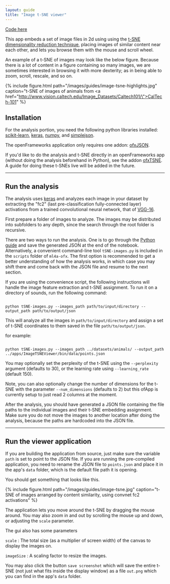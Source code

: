 ```yaml
---
layout: guide
title: "Image t-SNE viewer"
---
```


[Code here](https://github.com/ml4a/ml4a-ofx/tree/master/apps/ImageTSNEViewer)

This app embeds a set of image files in 2d using using the [t-SNE dimensionality reduction technique](https://lvdmaaten.github.io/tsne/), placing images of similar content near each other, and lets you browse them with the mouse and scroll wheel.

An example of a t-SNE of images may look like the below figure. Because there is a lot of content in a figure containing so many images, we are sometimes interested in browsing it with more dexterity; as in being able to zoom, scroll, rescale, and so on.

{% include figure.html path="/images/guides/image-tsne-highlights.jpg" caption="t-SNE of images of animals from <a href=\"http://www.vision.caltech.edu/Image_Datasets/Caltech101/\">CalTech-101</a>" %}

## Installation

For the analysis portion, you need the following python libraries installed: [scikit-learn](http://scikit-learn.org/stable/install.html), [keras](https://keras.io/), [numpy](https://docs.scipy.org/doc/numpy/user/install.html), and [simplejson](https://simplejson.readthedocs.io/en/latest/).

The openFrameworks application only requires one addon: [ofxJSON](https://github.com/jeffcrouse/ofxJSON).

If you'd like to do the analysis and t-SNE directly in an openFrameworks app (without doing the analysis beforehand in Python), see the addon [ofxTSNE](https://github.com/genekogan/ofxTSNE). A guide for doing these t-SNEs live will be added in the future.

---

## Run the analysis

The analysis uses [keras](https://keras.io/) and analyzes each image in your dataset by extracting the "fc2" (last pre-classification fully-connected layer) activations from a trained convolutional neural network, that of [VGG-16](http://www.robots.ox.ac.uk/~vgg/research/very_deep/).

First prepare a folder of images to analyze. The images may be distributed into subfolders to any depth, since the search through the root folder is recursive.

There are two ways to run the analysis. One is to go through the [Python guide](https://github.com/ml4a/ml4a-guides/blob/master/notebooks/image-tsne.ipynb) and save the generated JSON at the end of the notebook. Alternatively, a convenient command-line tool `tSNE-images.py` is included in the `scripts` folder of `ml4a-ofx`. The first option is recommended to get a better understanding of how the analysis works, in which case you may shift there and come back with the JSON file and resume to the next section. 

If you are using the convenience script, the following instructions will handle the image feature extraction and t-SNE assignment. To run it on a directory of sounds, run the following command:

<code>
python tSNE-images.py --images_path path/to/input/directory --output_path path/to/output/json
</code>

This will analyze all the images in `path/to/input/directory` and assign a set of t-SNE coordinates to them saved in the file `path/to/output/json`.

for example:

<code>
python tSNE-images.py --images_path ../datasets/animals/ --output_path ../apps/ImageTSNEViewer/bin/data/points.json
</code>

You may optionally set the perplexity of the t-SNE using the `--perplexity` argument (defaults to 30), or the learning rate using `--learning_rate` (default 150). 

Note, you can also optionally change the number of dimensions for the t-SNE with the parameter `--num_dimensions` (defaults to 2) but this ofApp is currently setup to just read 2 columns at the moment.

After the analysis, you should have generated a JSON file containing the file paths to the individual images and their t-SNE embedding assignment. Make sure you do not move the images to another location after doing the analysis, because the paths are hardcoded into the JSON file.

---

## Run the viewer application

If you are building the application from source, just make sure the variable `path` is set to point to the JSON file. If you are running the pre-compiled application, you need to rename the JSON file to `points.json` and place it in the app's `data` folder, which is the default file path it is opening.

You should get something that looks like this.

{% include figure.html path="/images/guides/image-tsne.jpg" caption="t-SNE of images arranged by content similarity, using convnet fc2 activations" %}

The application lets you move around the t-SNE by dragging the mouse around. You may also zoom in and out by scrolling the mouse up and down, or adjusting the `scale` parameter.

The gui also has some parameters

`scale` : The total size (as a multiplier of screen width) of the canvas to display the images on.

`imageSize` : A scaling factor to resize the images. 

You may also click the button `save screenshot` which will save the entire t-SNE (not just what fits inside the display window) as a file `out.png` which you can find in the app's `data` folder.
